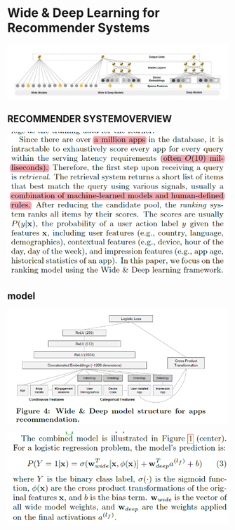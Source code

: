 # Wide & Deep Learning for Recommender Systems

![image-20211225190319015](https://raw.githubusercontent.com/sxy22/notes_pic/main/image-20211225190319015.png)

## RECOMMENDER SYSTEMOVERVIEW

![image-20211225200021102](https://raw.githubusercontent.com/sxy22/notes_pic/main/image-20211225200021102.png)



## model

![image-20211225200730456](https://raw.githubusercontent.com/sxy22/notes_pic/main/image-20211225200730456.png)

![image-20211225200737254](https://raw.githubusercontent.com/sxy22/notes_pic/main/image-20211225200737254.png)